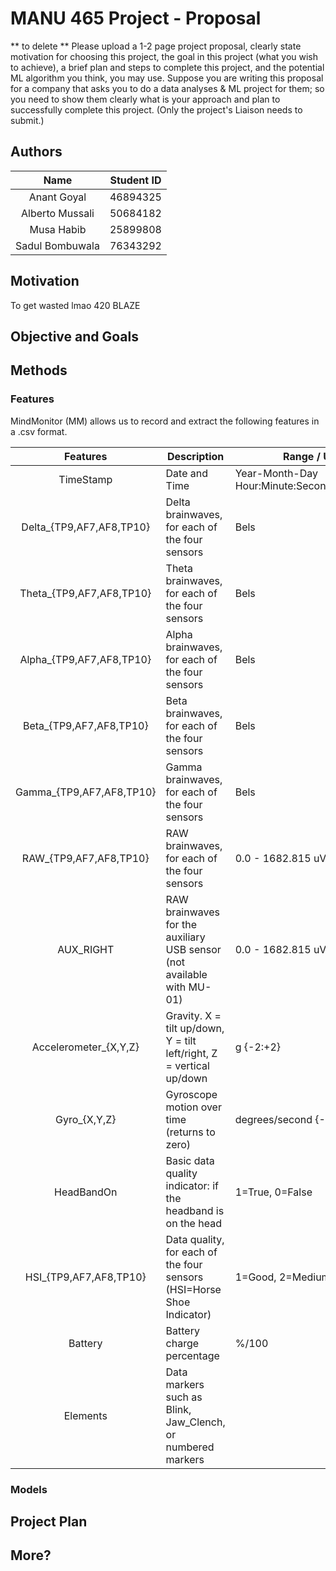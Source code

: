 # MANU 465 Project - Proposal

** to delete **
Please upload a 1-2 page project proposal, clearly state motivation for choosing this project, the goal in this project (what you wish to achieve), a brief plan and steps to complete this project, and the potential ML algorithm you think, you may use. Suppose you are writing this proposal for a company that asks you to do a data analyses & ML project for them; so you need to show them clearly what is your approach and plan to successfully complete this project. (Only the project's Liaison needs to submit.)

## Authors

|       Name      | Student ID |
|:---------------:|:----------:|
|   Anant Goyal   |  46894325  |
| Alberto Mussali |  50684182  |
|    Musa Habib   |  25899808  |
| Sadul Bombuwala |  76343292  |


## Motivation
To get wasted lmao 420 BLAZE


## Objective and Goals



## Methods

### Features
MindMonitor (MM) allows us to record and extract the following features in a .csv format.

|         Features         | Description                                                            | Range / Units                                 |
|:------------------------:|------------------------------------------------------------------------|-----------------------------------------------|
|         TimeStamp        | Date and Time                                                          | Year-Month-Day Hour:Minute:Second.Microsecond |
| Delta_{TP9,AF7,AF8,TP10} | Delta brainwaves, for each of the four sensors                         | Bels                                          |
| Theta_{TP9,AF7,AF8,TP10} | Theta brainwaves, for each of the four sensors                         | Bels                                          |
| Alpha_{TP9,AF7,AF8,TP10} | Alpha brainwaves, for each of the four sensors                         | Bels                                          |
|  Beta_{TP9,AF7,AF8,TP10} | Beta brainwaves, for each of the four sensors                          | Bels                                          |
| Gamma_{TP9,AF7,AF8,TP10} | Gamma brainwaves, for each of the four sensors                         | Bels                                          |
|  RAW_{TP9,AF7,AF8,TP10}  | RAW brainwaves, for each of the four sensors                           | 0.0 - 1682.815 uV                             |
|         AUX_RIGHT        | RAW brainwaves for the auxiliary USB sensor (not available with MU-01) | 0.0 - 1682.815 uV                             |
|   Accelerometer_{X,Y,Z}  | Gravity. X = tilt up/down, Y = tilt left/right, Z = vertical up/down   | g {-2:+2}                                     |
|       Gyro_{X,Y,Z}       | Gyroscope motion over time (returns to zero)                           | degrees/second {-245:+245}                    |
|        HeadBandOn        | Basic data quality indicator: if the headband is on the head           | 1=True, 0=False                               |
|  HSI_{TP9,AF7,AF8,TP10}  | Data quality, for each of the four sensors (HSI=Horse Shoe Indicator)  | 1=Good, 2=Medium, 4=Bad                       |
|          Battery         | Battery charge percentage                                              | %/100                                         |
|         Elements         | Data markers such as Blink, Jaw_Clench, or numbered markers            | <various>                                     |
    
    

### Models


## Project Plan



## More?

